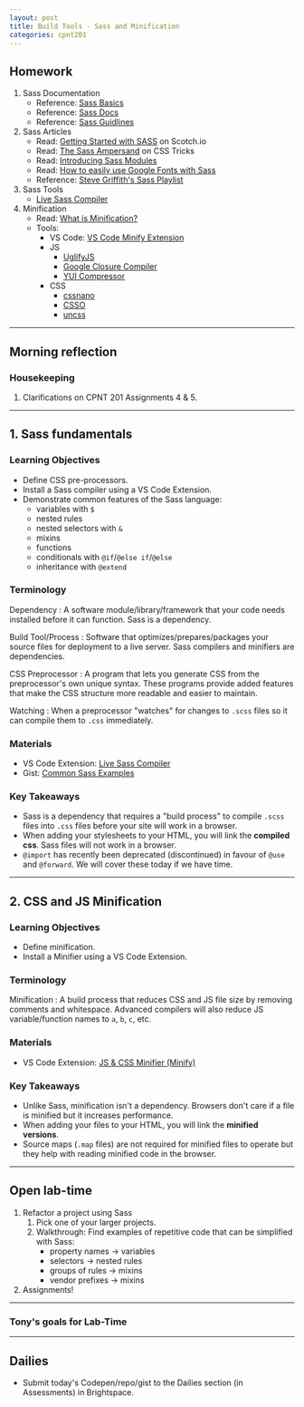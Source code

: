 ```yaml
---
layout: post
title: Build Tools - Sass and Minification
categories: cpnt201
---
```


## Homework
1. Sass Documentation
    - Reference: [Sass Basics](https://sass-lang.com/guide)
    - Reference: [Sass Docs](https://sass-lang.com/documentation)
    - Reference: [Sass Guidlines](https://sass-guidelin.es)
2. Sass Articles
    - Read: [Getting Started with SASS](https://scotch.io/tutorials/getting-started-with-sass) on Scotch.io
    - Read: [The Sass Ampersand](https://css-tricks.com/the-sass-ampersand/) on CSS Tricks
    - Read: [Introducing Sass Modules](https://css-tricks.com/introducing-sass-modules/)
    - Read: [How to easily use Google Fonts with Sass](https://www.developerdrive.com/how-to-easily-use-google-fonts-with-sass/)
    - Reference: [Steve Griffith's Sass Playlist](https://www.youtube.com/playlist?list=PLyuRouwmQCjlzPHwHOAIfIFXkf6J8Q_qy)
3. Sass Tools
    - [Live Sass Compiler](https://marketplace.visualstudio.com/items?itemName=ritwickdey.live-sass)
4. Minification
    - Read: [What is Minification?](https://blog.stackpath.com/glossary-minification/)
    - Tools: 
        - VS Code: [VS Code Minify Extension](https://marketplace.visualstudio.com/items?itemName=olback.es6-css-minify)
        - JS
            - [UglifyJS](https://github.com/mishoo/UglifyJS)
            - [Google Closure Compiler](https://developers.google.com/closure/compiler/)
            - [YUI Compressor](https://yui.github.io/yuicompressor/)
        - CSS
            - [cssnano](https://github.com/cssnano/cssnano)
            - [CSSO](https://github.com/css/csso)
            - [uncss](https://github.com/uncss/uncss)


---

## Morning reflection
### Housekeeping
1. Clarifications on CPNT 201 Assignments 4 & 5.

---

## 1. Sass fundamentals
### Learning Objectives
- Define CSS pre-processors.
- Install a Sass compiler using a VS Code Extension.
- Demonstrate common features of the Sass language:
    - variables with `$`
    - nested rules
    - nested selectors with `&`
    - mixins
    - functions
    - conditionals with `@if`/`@else if`/`@else`
    - inheritance with `@extend`

### Terminology
Dependency
: A software module/library/framework that your code needs installed before it can function. Sass is a dependency.

Build Tool/Process
: Software that optimizes/prepares/packages your source files for deployment to a live server. Sass compilers and minifiers are dependencies.

CSS Preprocessor
: A program that lets you generate CSS from the preprocessor's own unique syntax. These programs provide added features that make the CSS structure more readable and easier to maintain. 

Watching
: When a preprocessor "watches" for changes to `.scss` files so it can compile them to `.css` immediately.

### Materials
- VS Code Extension: [Live Sass Compiler](https://marketplace.visualstudio.com/items?itemName=ritwickdey.live-sass)
- Gist: [Common Sass Examples](https://gist.github.com/acidtone/58178e5f10aaa6154b3cd05917f205e4)

### Key Takeaways
- Sass is a dependency that requires a "build process" to compile `.scss` files into `.css` files before your site will work in a browser.
- When adding your stylesheets to your HTML, you will link the **compiled css**. Sass files will not work in a browser.
- `@import` has recently been deprecated (discontinued) in favour of `@use` and `@forward`. We will cover these today if we have time.

---

## 2. CSS and JS Minification
### Learning Objectives
- Define minification.
- Install a Minifier using a VS Code Extension.

### Terminology
Minification
: A build process that reduces CSS and JS file size by removing comments and whitespace. Advanced compilers will also reduce JS variable/function names to `a`, `b`, `c`, etc.

### Materials
- VS Code Extension: [JS & CSS Minifier (Minify)](https://marketplace.visualstudio.com/items?itemName=olback.es6-css-minify)

### Key Takeaways
- Unlike Sass, minification isn't a dependency. Browsers don't care if a file is minified but it increases performance.
- When adding your files to your HTML, you will link the **minified versions**. 
- Source maps (`.map` files) are not required for minified files to operate but they help with reading minified code in the browser.

---

## Open lab-time
1. Refactor a project using Sass
    1. Pick one of your larger projects.
    2. Walkthrough: Find examples of repetitive code that can be simplified with Sass:
        - property names -> variables
        - selectors -> nested rules
        - groups of rules -> mixins
        - vendor prefixes -> mixins
2. Assignments!

---

### Tony's goals for Lab-Time

---

## Dailies
- Submit today's Codepen/repo/gist to the Dailies section (in Assessments) in Brightspace.